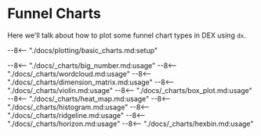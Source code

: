 # Funnel Charts

Here we'll talk about how to plot some funnel chart types in DEX using `dx`.

--8<-- "./docs/plotting/basic_charts.md:setup"

--8<-- "./docs/_charts/big_number.md:usage"
--8<-- "./docs/_charts/wordcloud.md:usage"
--8<-- "./docs/_charts/dimension_matrix.md:usage"
--8<-- "./docs/_charts/violin.md:usage"
--8<-- "./docs/_charts/box_plot.md:usage"
--8<-- "./docs/_charts/heat_map.md:usage"
--8<-- "./docs/_charts/histogram.md:usage"
--8<-- "./docs/_charts/ridgeline.md:usage"
--8<-- "./docs/_charts/horizon.md:usage"
--8<-- "./docs/_charts/hexbin.md:usage"